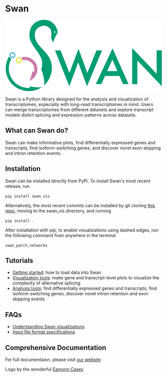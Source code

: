 # Swan

![](.gitbook/assets/swan_logo.png)

Swan is a Python library designed for the analysis and visualization of transcriptomes, especially with long-read transcriptomes in mind. Users can merge transcriptomes from different datasets and explore transcript models distict splicing and expression patterns across datasets.

## What can Swan do?

Swan can make informative plots, find differentially expressed genes and transcripts, find isoform-switching genes, and discover novel exon skipping and intron retention events.

## Installation

Swan can be installed directly from PyPi. To install Swan's most recent release, run

`pip install swan_vis`

Alternatively, the most recent commits can be installed by git cloning [this repo](https://github.com/fairliereese/swan_vis), moving to the swan\_vis directory, and running

`pip install .`

After installation with pip, to enable visualizations using dashed edges, run the following command from anywhere in the terminal

`swan_patch_networkx`

## Tutorials

* [Getting started](tutorials/getting_started.md): how to load data into Swan
* [Visualization tools](tutorials/visualization.md): make gene and transcript-level plots to visualize the complexity of alternative splicing
* [Analysis tools](tutorials/analysis_tools.md): find differentially expressed genes and transcripts; find isoform-switching genes, discover novel intron retention and exon skipping events

## FAQs

* [Understanding Swan visualizations](faqs/understanding_swan_vis.md)
* [Input file format specifications](faqs/file_formats.md)

## Comprehensive Documentation
For full documentaion, please visit [our website](https://freese.gitbook.io/swan/)


Logo by the wonderful [Eamonn Casey](https://www.instagram.com/designsbyeamonn/)

